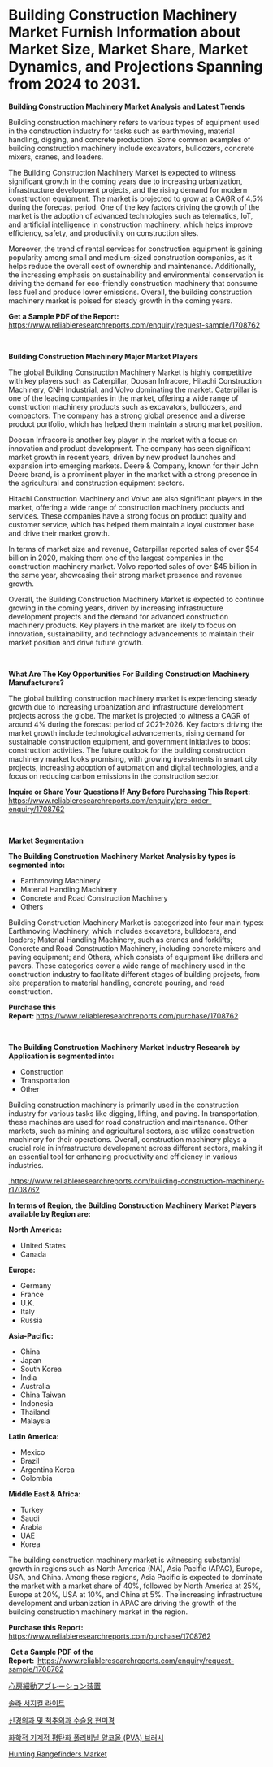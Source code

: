<p><h1>Building Construction Machinery Market Furnish Information about Market Size, Market Share, Market Dynamics, and Projections Spanning from 2024 to 2031.</h1></p><p><strong>Building Construction Machinery Market Analysis and Latest Trends</strong></p>
<p><p>Building construction machinery refers to various types of equipment used in the construction industry for tasks such as earthmoving, material handling, digging, and concrete production. Some common examples of building construction machinery include excavators, bulldozers, concrete mixers, cranes, and loaders.</p><p>The Building Construction Machinery Market is expected to witness significant growth in the coming years due to increasing urbanization, infrastructure development projects, and the rising demand for modern construction equipment. The market is projected to grow at a CAGR of 4.5% during the forecast period. One of the key factors driving the growth of the market is the adoption of advanced technologies such as telematics, IoT, and artificial intelligence in construction machinery, which helps improve efficiency, safety, and productivity on construction sites.</p><p>Moreover, the trend of rental services for construction equipment is gaining popularity among small and medium-sized construction companies, as it helps reduce the overall cost of ownership and maintenance. Additionally, the increasing emphasis on sustainability and environmental conservation is driving the demand for eco-friendly construction machinery that consume less fuel and produce lower emissions. Overall, the building construction machinery market is poised for steady growth in the coming years.</p></p>
<p><strong>Get a Sample PDF of the Report:&nbsp;</strong> <a href="https://www.reliableresearchreports.com/enquiry/request-sample/1708762">https://www.reliableresearchreports.com/enquiry/request-sample/1708762</a></p>
<p>&nbsp;</p>
<p><strong>Building Construction Machinery Major Market Players</strong></p>
<p><p>The global Building Construction Machinery Market is highly competitive with key players such as Caterpillar, Doosan Infracore, Hitachi Construction Machinery, CNH Industrial, and Volvo dominating the market. Caterpillar is one of the leading companies in the market, offering a wide range of construction machinery products such as excavators, bulldozers, and compactors. The company has a strong global presence and a diverse product portfolio, which has helped them maintain a strong market position.</p><p>Doosan Infracore is another key player in the market with a focus on innovation and product development. The company has seen significant market growth in recent years, driven by new product launches and expansion into emerging markets. Deere & Company, known for their John Deere brand, is a prominent player in the market with a strong presence in the agricultural and construction equipment sectors.</p><p>Hitachi Construction Machinery and Volvo are also significant players in the market, offering a wide range of construction machinery products and services. These companies have a strong focus on product quality and customer service, which has helped them maintain a loyal customer base and drive their market growth.</p><p>In terms of market size and revenue, Caterpillar reported sales of over $54 billion in 2020, making them one of the largest companies in the construction machinery market. Volvo reported sales of over $45 billion in the same year, showcasing their strong market presence and revenue growth.</p><p>Overall, the Building Construction Machinery Market is expected to continue growing in the coming years, driven by increasing infrastructure development projects and the demand for advanced construction machinery products. Key players in the market are likely to focus on innovation, sustainability, and technology advancements to maintain their market position and drive future growth.</p></p>
<p>&nbsp;</p>
<p><strong>What Are The Key Opportunities For Building Construction Machinery Manufacturers?</strong></p>
<p><p>The global building construction machinery market is experiencing steady growth due to increasing urbanization and infrastructure development projects across the globe. The market is projected to witness a CAGR of around 4% during the forecast period of 2021-2026. Key factors driving the market growth include technological advancements, rising demand for sustainable construction equipment, and government initiatives to boost construction activities. The future outlook for the building construction machinery market looks promising, with growing investments in smart city projects, increasing adoption of automation and digital technologies, and a focus on reducing carbon emissions in the construction sector.</p></p>
<p><strong>Inquire or Share Your Questions If Any Before Purchasing This Report:</strong> <a href="https://www.reliableresearchreports.com/enquiry/pre-order-enquiry/1708762">https://www.reliableresearchreports.com/enquiry/pre-order-enquiry/1708762</a></p>
<p>&nbsp;</p>
<p><strong>Market Segmentation</strong></p>
<p><strong>The Building Construction Machinery Market Analysis by types is segmented into:</strong></p>
<p><ul><li>Earthmoving Machinery</li><li>Material Handling Machinery</li><li>Concrete and Road Construction Machinery</li><li>Others</li></ul></p>
<p><p>Building Construction Machinery Market is categorized into four main types: Earthmoving Machinery, which includes excavators, bulldozers, and loaders; Material Handling Machinery, such as cranes and forklifts; Concrete and Road Construction Machinery, including concrete mixers and paving equipment; and Others, which consists of equipment like drillers and pavers. These categories cover a wide range of machinery used in the construction industry to facilitate different stages of building projects, from site preparation to material handling, concrete pouring, and road construction.</p></p>
<p><strong>Purchase this Report:&nbsp;</strong><a href="https://www.reliableresearchreports.com/purchase/1708762">https://www.reliableresearchreports.com/purchase/1708762</a></p>
<p>&nbsp;</p>
<p><strong>The Building Construction Machinery Market Industry Research by Application is segmented into:</strong></p>
<p><ul><li>Construction</li><li>Transportation</li><li>Other</li></ul></p>
<p><p>Building construction machinery is primarily used in the construction industry for various tasks like digging, lifting, and paving. In transportation, these machines are used for road construction and maintenance. Other markets, such as mining and agricultural sectors, also utilize construction machinery for their operations. Overall, construction machinery plays a crucial role in infrastructure development across different sectors, making it an essential tool for enhancing productivity and efficiency in various industries.</p></p>
<p><a href="https://www.reliableresearchreports.com/building-construction-machinery-r1708762">&nbsp;https://www.reliableresearchreports.com/building-construction-machinery-r1708762</a></p>
<p><strong>In terms of Region, the Building Construction Machinery Market Players available by Region are:</strong></p>
<p>
    <p> <strong> North America: </strong>
        <ul>
            <li>United States</li>
            <li>Canada</li>
        </ul>
        </p> 
    <p> <strong> Europe: </strong>
        <ul>
            <li>Germany</li>
            <li>France</li>
            <li>U.K.</li>
            <li>Italy</li>
            <li>Russia</li>
        </ul>
        </p> 
    <p> <strong> Asia-Pacific: </strong>
        <ul>
            <li>China</li>
            <li>Japan</li>
            <li>South Korea</li>
            <li>India</li>
            <li>Australia</li>
            <li>China Taiwan</li>
            <li>Indonesia</li>
            <li>Thailand</li>
            <li>Malaysia</li>
        </ul>
        </p> 
    <p> <strong> Latin America: </strong>
        <ul>
            <li>Mexico</li>
            <li>Brazil</li>
            <li>Argentina Korea</li>
            <li>Colombia</li>
        </ul>
        </p> 
    <p> <strong> Middle East & Africa: </strong>
        <ul>
            <li>Turkey</li>
            <li>Saudi</li>
            <li>Arabia</li>
            <li>UAE</li>
            <li>Korea</li>
        </ul>
    </p>
    </p>
<p><p>The building construction machinery market is witnessing substantial growth in regions such as North America (NA), Asia Pacific (APAC), Europe, USA, and China. Among these regions, Asia Pacific is expected to dominate the market with a market share of 40%, followed by North America at 25%, Europe at 20%, USA at 10%, and China at 5%. The increasing infrastructure development and urbanization in APAC are driving the growth of the building construction machinery market in the region.</p></p>
<p><strong>Purchase this Report: </strong><a href="https://www.reliableresearchreports.com/purchase/1708762">https://www.reliableresearchreports.com/purchase/1708762</a></p>
<p>&nbsp;<strong>Get a Sample PDF of the Report:&nbsp;&nbsp;</strong><a href="https://www.reliableresearchreports.com/enquiry/request-sample/1708762">https://www.reliableresearchreports.com/enquiry/request-sample/1708762</a></p>
<p><strong></strong></p>
<p><p><a href="https://github.com/RudyBoyer2017/Market-Research-Report-List-1/blob/main/5869336125590.md">心房細動アブレーション装置</a></p><p><a href="https://github.com/amuji413411/Market-Research-Report-List-1/blob/main/8516518111974.md">솔라 서지컬 라이트</a></p><p><a href="https://medium.com/@antosuigrtley99783676/%EC%8B%A0%EA%B2%BD%EC%99%B8%EA%B3%BC-%EB%B0%8F-%EC%B2%99%EC%B6%94-%EC%99%B8%EA%B3%BC-%EC%88%98%EC%88%A0%EC%9A%A9-%ED%98%84%EB%AF%B8%EA%B2%BD-%EC%8B%9C%EC%9E%A5-%EA%B7%9C%EB%AA%A8-cagr-%ED%8A%B8%EB%A0%8C%EB%93%9C-2024-2030-7041227fdc7d">신경외과 및 척추외과 수술용 현미경</a></p><p><a href="https://medium.com/@othaleffler66/%ED%99%94%ED%95%99-%EA%B8%B0%EA%B3%84-%EC%A0%9C%EA%B1%B0-%ED%8F%B4%EB%A6%AC-%EB%B9%84%EB%8B%90-%EC%95%8C%EC%BD%94%EC%98%AC-pva-%EB%B8%8C%EB%9F%AC%EC%8B%9C-%EC%8B%9C%EC%9E%A5-%EC%A1%B0%EC%82%AC-%EB%B3%B4%EA%B3%A0%EC%84%9C-2024%EB%85%84%EB%B6%80%ED%84%B0-2031%EB%85%84%EA%B9%8C%EC%A7%80%EC%9D%98-%EC%97%AD%EC%82%AC-%EB%B0%8F-%EC%98%88%EC%B8%A1-fe88ce347be0">화학적 기계적 평탄화 폴리비닐 알코올 (PVA) 브러시</a></p><p><a href="https://github.com/GroverBarry/Market-Research-Report-List-5/blob/main/hunting-rangefinders-market.md">Hunting Rangefinders Market</a></p></p>